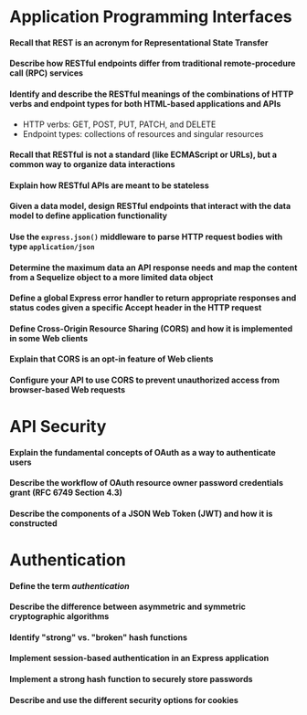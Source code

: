 # Application Programming Interfaces

#### Recall that REST is an acronym for Representational State Transfer
#### Describe how RESTful endpoints differ from traditional remote-procedure call (RPC) services
#### Identify and describe the RESTful meanings of the combinations of HTTP verbs and endpoint types for both HTML-based applications and APIs
  - HTTP verbs: GET, POST, PUT, PATCH, and DELETE
  - Endpoint types: collections of resources and singular resources
#### Recall that RESTful is not a standard (like ECMAScript or URLs), but a common way to organize data interactions
#### Explain how RESTful APIs are meant to be stateless
#### Given a data model, design RESTful endpoints that interact with the data model to define application functionality
#### Use the `express.json()` middleware to parse HTTP request bodies with type `application/json`
#### Determine the maximum data an API response needs and map the content from a Sequelize object to a more limited data object
#### Define a global Express error handler to return appropriate responses and status codes given a specific Accept header in the HTTP request
#### Define Cross-Origin Resource Sharing (CORS) and how it is implemented in some Web clients
#### Explain that CORS is an opt-in feature of Web clients
#### Configure your API to use CORS to prevent unauthorized access from browser-based Web requests

# API Security

#### Explain the fundamental concepts of OAuth as a way to authenticate users
#### Describe the workflow of OAuth resource owner password credentials grant (RFC 6749 Section 4.3)
#### Describe the components of a JSON Web Token (JWT) and how it is constructed

# Authentication

#### Define the term _authentication_
#### Describe the difference between asymmetric and symmetric cryptographic algorithms
#### Identify "strong" vs. "broken" hash functions
#### Implement session-based authentication in an Express application
#### Implement a strong hash function to securely store passwords
#### Describe and use the different security options for cookies
